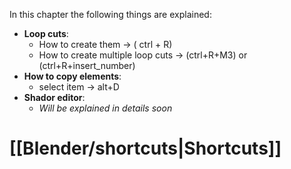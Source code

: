 In this chapter the following things are explained:
- **Loop cuts**:
	- How to create them -> ( ctrl + R)
	- How to create multiple loop cuts ->  (ctrl+R+M3) or (ctrl+R+insert_number)
- **How to copy elements**:
	- select item -> alt+D
- **Shador editor**:
	- *Will be explained in details soon*

# [[Blender/shortcuts|Shortcuts]]
